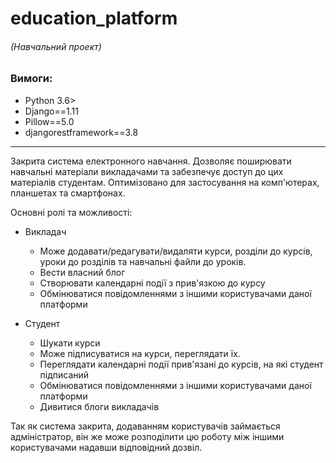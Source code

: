 # education_platform
###### (Навчальний проект)

### Вимоги:
  * Python 3.6>
  * Django==1.11
  * Pillow==5.0
  * djangorestframework==3.8

---

Закрита система електронного навчання. Дозволяє поширювати навчальні матеріали викладачами та забезпечує доступ до цих матеріалів студентам.
Оптимізовано для застосування на комп'ютерах, планшетах та смартфонах.

Основні ролі та можливості:

* Викладач
  * Може додавати/редагувати/видаляти курси, розділи до курсів, уроки до розділів та навчальні файли до уроків.
  * Вести власний блог
  * Створювати календарні події з прив'язкою до курсу
  * Обмінюватися повідомленнями з іншими користувачами даної платформи

* Студент
  * Шукати курси
  * Може підписуватися на курси, переглядати їх.
  * Переглядати календарні події прив'язані до курсів, на які студент підписаний
  * Обмінюватися повідомленнями з іншими користувачами даної платформи
  * Дивитися блоги викладачів

Так як система закрита, додаванням користувачів займається адміністратор, він же може розподілити цю роботу між іншими користувачами надавши відповідний дозвіл.


